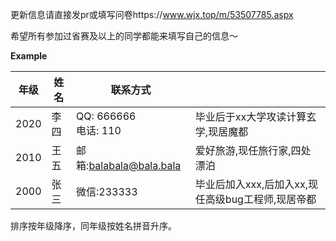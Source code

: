 更新信息请直接发pr或填写问卷https://www.wjx.top/m/53507785.aspx

希望所有参加过省赛及以上的同学都能来填写自己的信息～

**Example**

年级|姓名|联系方式|   |
----|----|-----|---
2020|李四|QQ: 666666<br> 电话: 110|毕业后于xx大学攻读计算玄学,现居魔都 
2010|王五|邮箱:balabala@bala.bala|爱好旅游,现任旅行家,四处漂泊
2000|张三|微信:233333|毕业后加入xxx,后加入xx,现任高级bug工程师,现居帝都

排序按年级降序，同年级按姓名拼音升序。
